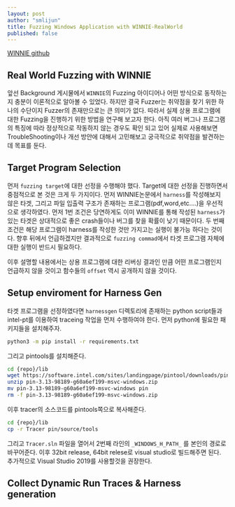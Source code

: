 ```yaml
---
layout: post
author: "smlijun"
title: Fuzzing Windows Application with WINNIE-RealWorld
published: false
---
```


[WINNIE github](https://github.com/sslab-gatech/winnie)

Real World Fuzzing with WINNIE
---
앞선 Background 게시물에서 `WINNIE`의 Fuzzing 아이디어나 어떤 방식으로 동작하는지 충분이 이론적으로 알아볼 수 있었다. 하지만 결국 Fuzzer는 취약점을 찾기 위한 하나의 수단이지 Fuzzer의 존재만으로는 큰 의미가 없다. 따라서 실제 상용 프로그램에 대한 Fuzzing을 진행하기 위한 방법을 연구해 보고자 한다. 아직 여러 버그나 프로그램의 특징에 따라 정상적으로 작동하지 않는 경우도 확인 되고 있어 실제로 사용해보면 TroubleShooting이나 개선 방안에 대해서 고민해보고 궁극적으로 취약점을 발견하는데 목표를 둔다. 

Target Program Selection
---
먼저 `fuzzing target`에 대한 선정을 수행해야 했다. Target에 대한 선정을 진행하면서 중점적으로 본 것은 크게 두 가지이다. 먼저 WINNIE논문에서 `harness`를 작성해보지 않은 타겟, 그리고 파일 입출력 구조가 존재하는 프로그램(pdf,word,etc....)을 우선적으로 생각하였다. 먼저 1번 조건은 당연하게도 이미 WINNIE를 통해 작성된 `harness`가 있는 타겟은 상대적으로 좋은 crash들이나 버그를 찾을 확률이 낮기 때문이다. 두 번째 조건은 해당 프로그램이 harness를 작성한 것만 가지고는 실행이 불가능 하다는 것이다. 향후 뒤에서 언급하겠지만 결과적으로 `fuzzing commad`에서 타겟 프로그램 자체에 대한 실행이 반드시 필요하다.

이후 설명할 내용에서는 상용 프로그램에 대한 리버싱 결과인 만큼 어떤 프로그램인지 언급하지 않을 것이고 함수들의 `offset` 역시 공개하지 않을 것이다.


Setup enviroment for Harness Gen
---
타겟 프로그램을 선정하였다면 `harnessgen` 디렉토리에 존재하는 python script들과 intel-pt를 이용하여 traceing 작업을 먼저 수행하여야 한다. 먼저 python에 필요한 패키지들을 설치해주자.
```sh
python3 -m pip install -r requirements.txt
```
그리고 pintools를 설치해준다.
```sh
cd {repo}/lib
wget https://software.intel.com/sites/landingpage/pintool/downloads/pin-3.13-98189-g60a6ef199-msvc-windows.zip
unzip pin-3.13-98189-g60a6ef199-msvc-windows.zip
mv pin-3.13-98189-g60a6ef199-msvc-windows pin
rm -f pin-3.13-98189-g60a6ef199-msvc-windows.zip
```
이후 tracer의 소스코드를 pintools쪽으로 복사해준다.
```sh
cd {repo}/lib
cp -r Tracer pin/source/tools
```
그리고 `Tracer.sln` 파일을 열어서 2번째 라인의 `_WINDOWS_H_PATH_` 를 본인의 경로로 바꾸어준다. 이후 32bit release, 64bit relese로 visual studio로 빌드해주면 된다. 추가적으로 Visual Studio 2019를 사용할것을 권장한다.

Collect Dynamic Run Traces & Harness generation
---

